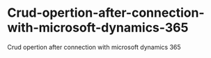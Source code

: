 # Crud-opertion-after-connection-with-microsoft-dynamics-365
Crud opertion after connection with microsoft dynamics 365
